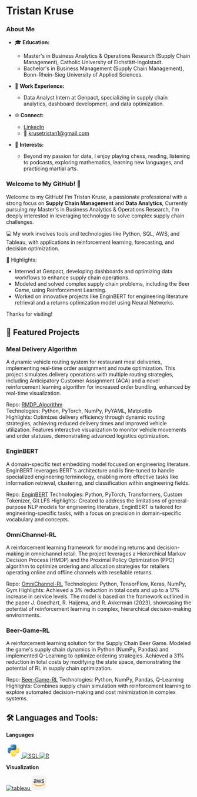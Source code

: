 # Tristan Kruse


### About Me

- 🎓 **Education:**  
  - Master's in Business Analytics & Operations Research (Supply Chain Management), Catholic University of Eichstätt-Ingolstadt.  
  - Bachelor's in Business Management (Supply Chain Management), Bonn-Rhein-Sieg University of Applied Sciences.

- 💼 **Work Experience:**  
  - Data Analyst Intern at Genpact, specializing in supply chain analytics, dashboard development, and data optimization.  

- 🌐 **Connect:**  
  - [LinkedIn](https://www.linkedin.com/in/tristan-kruse)  
  - 📧 [krusetristan1@gmail.com](mailto:krusetristan1@gmail.com)

- 📖 **Interests:**
  - Beyond my passion for data, I enjoy playing chess, reading, listening to podcasts, exploring mathematics, learning new languages, and practicing martial arts.


### Welcome to My GitHub! 🌟

Welcome to my GitHub! I'm Tristan Kruse, a passionate professional with a strong focus on **Supply Chain Management** and **Data Analytics**, Currently pursuing my Master's in Business Analytics & Operations Research, I'm deeply interested in leveraging technology to solve complex supply chain challenges.

💻 My work involves tools and technologies like Python, SQL, AWS, and Tableau, with applications in reinforcement learning, forecasting, and decision optimization.

🌟 Highlights:
- Interned at Genpact, developing dashboards and optimizing data workflows to enhance supply chain operations.
- Modeled and solved complex supply chain problems, including the Beer Game, using Reinforcement Learning.
- Worked on innovative projects like EnginBERT for engineering literature retrieval and a returns optimization model using Neural Networks.

Thanks for visiting!





## 🔬 Featured Projects

### Meal Delivery Algorithm
A dynamic vehicle routing system for restaurant meal deliveries, implementing real-time order assignment and route optimization. This project simulates delivery operations with multiple routing strategies, including Anticipatory Customer Assignment (ACA) and a novel reinforcement learning algorithm for increased order bundling, enhanced by real-time visualization.

Repo: [RMDP_Algorithm](https://github.com/TristanKruse/RMDP_Algorithm)  
Technologies: Python, PyTorch, NumPy, PyYAML, Matplotlib  
Highlights: Optimizes delivery efficiency through dynamic routing strategies, achieving reduced delivery times and improved vehicle utilization. Features interactive visualization to monitor vehicle movements and order statuses, demonstrating advanced logistics optimization.

### EnginBERT
A domain-specific text embedding model focused on engineering literature. EnginBERT leverages BERT's architecture and is fine-tuned to handle specialized engineering terminology, enabling more effective tasks like information retrieval, clustering, and classification within engineering fields.

Repo: [EnginBERT](https://github.com/janMagnusHeimann/EnginBERT)
Technologies: Python, PyTorch, Transformers, Custom Tokenizer, Git LFS
Highlights: Created to address the limitations of general-purpose NLP models for engineering literature, EnginBERT is tailored for engineering-specific tasks, with a focus on precision in domain-specific vocabulary and concepts.

### OmniChannel-RL
A reinforcement learning framework for modeling returns and decision-making in omnichannel retail. The project leverages a Hierarchical Markov Decision Process (HMDP) and the Proximal Policy Optimization (PPO) algorithm to optimize ordering and allocation strategies for retailers operating online and offline channels with resellable returns.

Repo: [OmniChannel-RL](https://github.com/TristanKruse/Modelling_returns_omni-channel_retail_Reinforcement_Learning)
Technologies: Python, TensorFlow, Keras, NumPy, Gym
Highlights: Achieved a 3% reduction in total costs and up to a 17% increase in service levels. The model is based on the framework outlined in the paper J. Goedhart, R. Haijema, and R. Akkerman (2023), showcasing the potential of reinforcement learning in complex, hierarchical decision-making environments.

### Beer-Game-RL
A reinforcement learning solution for the Supply Chain Beer Game. Modeled the game's supply chain dynamics in Python (NumPy, Pandas) and implemented Q-Learning to optimize ordering strategies. Achieved a 31% reduction in total costs by modifying the state space, demonstrating the potential of RL in supply chain optimization.

Repo: [Beer-Game-RL](https://github.com/TristanKruse/Beer-Game-RL)
Technologies: Python, NumPy, Pandas, Q-Learning
Highlights: Combines supply chain simulation with reinforcement learning to explore automated decision-making and cost minimization in complex systems.


## 🛠️ Languages and Tools:

**Languages**

<a href="https://www.python.org" target="_blank" rel="noreferrer"> <img src="https://raw.githubusercontent.com/devicons/devicon/master/icons/python/python-original.svg" alt="python" width="40" height="40"/> </a>
<a href="https://www.w3schools.com/sql/" target="_blank" rel="noreferrer"> <img src="https://encrypted-tbn0.gstatic.com/images?q=tbn:ANd9GcQviJKGbz-VEIvrZlwSpJaIAJC3w35lFP4TzIdVG_eMTQ&s" alt="SQL" width="40" height="40"/> </a>
<a href="https://www.r-project.org" target="_blank" rel="noreferrer"> <img src="https://upload.wikimedia.org/wikipedia/commons/thumb/1/1b/R_logo.svg/1200px-R_logo.svg.png" alt="R" width="40" height="40"/> </a>

**Visualization**

<a href="https://www.tableau.com" target="_blank" rel="noreferrer"> <img src="https://github.com/gilbarbara/logos/blob/main/logos/tableau-icon.svg" alt="tableau" width="40" height="40"/> </a> 
<a href="https://aws.amazon.com/quicksight/" target="_blank" rel="noreferrer"> <img src="https://raw.githubusercontent.com/tandpfun/skill-icons/main/icons/AWS-Light.svg" alt="quicksight" width="40" height="40"/> </a>

